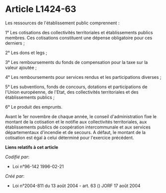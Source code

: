 # Article L1424-63

Les ressources de l'établissement public comprennent :

1° Les cotisations des collectivités territoriales et établissements publics membres. Ces cotisations constituent une dépense
obligatoire pour ces derniers ;

2° Les dons et legs ;

3° Les remboursements du fonds de compensation pour la taxe sur la valeur ajoutée ;

4° Les remboursements pour services rendus et les participations diverses ;

5° Les subventions, fonds de concours, dotations et participations de l'Union européenne, de l'Etat, des collectivités
territoriales et des établissements publics ;

6° Le produit des emprunts.

Avant le 1er novembre de chaque année, le conseil d'administration fixe le montant de la cotisation et le notifie aux
collectivités territoriales, aux établissements publics de coopération intercommunale et aux services départementaux
d'incendie et de secours. A défaut, le montant de la cotisation est égal à celui déterminé pour l'exercice précédent.

**Liens relatifs à cet article**

_Codifié par_:

  - Loi n°96-142 1996-02-21

_Créé par_:

  - Loi n°2004-811 du 13 août 2004 - art. 63 () JORF 17 août 2004
